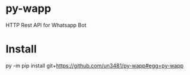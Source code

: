 # py-wapp
HTTP Rest API for Whatsapp Bot

# Install
py -m pip install git+https://github.com/un3481/py-wapp#egg=py-wapp
